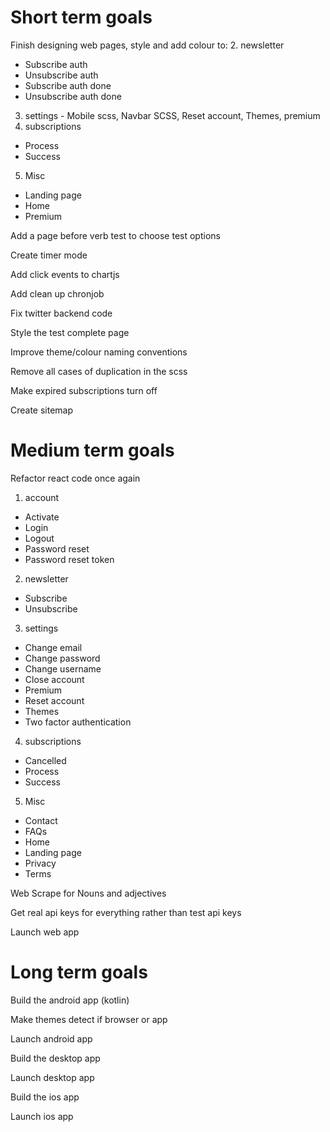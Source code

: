 # Short term goals
Finish designing web pages, style and add colour to:
2. newsletter
* Subscribe auth
* Unsubscribe auth
* Subscribe auth done
* Unsubscribe auth done
3. settings - Mobile scss, Navbar SCSS, Reset account, Themes, premium
4. subscriptions
* Process
* Success
5. Misc
* Landing page
* Home
* Premium

Add a page before verb test to choose test options

Create timer mode

Add click events to chartjs

Add clean up chronjob

Fix twitter backend code

Style the test complete page

Improve theme/colour naming conventions

Remove all cases of duplication in the scss

Make expired subscriptions turn off

Create sitemap

# Medium term goals
Refactor react code once again
1. account
* Activate
* Login
* Logout
* Password reset
* Password reset token
2. newsletter
* Subscribe
* Unsubscribe
3. settings
* Change email
* Change password
* Change username
* Close account
* Premium
* Reset account
* Themes
* Two factor authentication
4. subscriptions
* Cancelled
* Process
* Success
5. Misc
* Contact
* FAQs
* Home
* Landing page
* Privacy
* Terms

Web Scrape for Nouns and adjectives

Get real api keys for everything rather than test api keys

Launch web app


# Long term goals
Build the android app (kotlin)

Make themes detect if browser or app

Launch android app

Build the desktop app

Launch desktop app

Build the ios app

Launch ios app